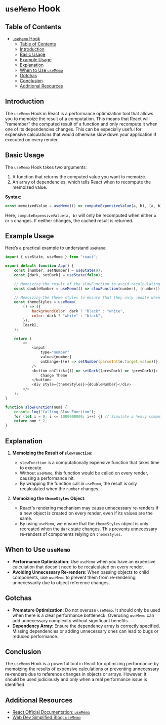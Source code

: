 # `useMemo` Hook

## Table of Contents

- [`useMemo` Hook](#usememo-hook)
  - [Table of Contents](#table-of-contents)
  - [Introduction](#introduction)
  - [Basic Usage](#basic-usage)
  - [Example Usage](#example-usage)
  - [Explanation](#explanation)
  - [When to Use `useMemo`](#when-to-use-usememo)
  - [Gotchas](#gotchas)
  - [Conclusion](#conclusion)
  - [Additional Resources](#additional-resources)

## Introduction

The `useMemo` Hook in React is a performance optimization tool that allows you to memoize the result of a computation. This means that React will "remember" the computed result of a function and only recompute it when one of its dependencies changes. This can be especially useful for expensive calculations that would otherwise slow down your application if executed on every render.

## Basic Usage

The `useMemo` Hook takes two arguments:

1. A function that returns the computed value you want to memoize.
2. An array of dependencies, which tells React when to recompute the memoized value.

**Syntax:**

```javascript
const memoizedValue = useMemo(() => computeExpensiveValue(a, b), [a, b]);
```

Here, `computeExpensiveValue(a, b)` will only be recomputed when either `a` or `b` changes. If neither changes, the cached result is returned.

## Example Usage

Here’s a practical example to understand `useMemo`:

```javascript
import { useState, useMemo } from "react";

export default function App() {
    const [number, setNumber] = useState(0);
    const [dark, setDark] = useState(false);

    // Memoizing the result of the slowFunction to avoid recalculating on every render
    const doubleNumber = useMemo(() => slowFunction(number), [number]);

    // Memoizing the theme styles to ensure that they only update when 'dark' changes
    const themeStyles = useMemo(
        () => ({
            backgroundColor: dark ? "black" : "white",
            color: dark ? "white" : "black",
        }),
        [dark],
    );

    return (
        <>
            <input
                type="number"
                value={number}
                onChange={(e) => setNumber(parseInt(e.target.value))}
            />
            <button onClick={() => setDark((prevDark) => !prevDark)}>
                Change Theme
            </button>
            <div style={themeStyles}>{doubleNumber}</div>
        </>
    );
}

function slowFunction(num) {
    console.log("Calling Slow Function");
    for (let i = 0; i <= 1000000000; i++) {} // Simulate a heavy computation
    return num * 2;
}
```

## Explanation

1. **Memoizing the Result of `slowFunction`**:
    - `slowFunction` is a computationally expensive function that takes time to execute.
    - Without `useMemo`, this function would be called on every render, causing a performance hit.
    - By wrapping the function call in `useMemo`, the result is only recalculated when the `number` changes.

2. **Memoizing the `themeStyles` Object**:
    - React's rendering mechanism may cause unnecessary re-renders if a new object is created on every render, even if its values are the same.
    - By using `useMemo`, we ensure that the `themeStyles` object is only recreated when the `dark` state changes. This prevents unnecessary re-renders of components relying on `themeStyles`.

## When to Use `useMemo`

- **Performance Optimization**: Use `useMemo` when you have an expensive calculation that doesn’t need to be recalculated on every render.
- **Avoiding Unnecessary Re-renders**: When passing objects to child components, use `useMemo` to prevent them from re-rendering unnecessarily due to object reference changes.

## Gotchas

- **Premature Optimization**: Do not overuse `useMemo`. It should only be used when there is a clear performance bottleneck. Overusing `useMemo` can add unnecessary complexity without significant benefits.
- **Dependency Array**: Ensure the dependency array is correctly specified. Missing dependencies or adding unnecessary ones can lead to bugs or reduced performance.

## Conclusion

The `useMemo` Hook is a powerful tool in React for optimizing performance by memoizing the results of expensive calculations or preventing unnecessary re-renders due to reference changes in objects or arrays. However, it should be used judiciously and only when a real performance issue is identified.

## Additional Resources

- [React Official Documentation: `useMemo`](https://react.dev/reference/react/useMemo)
- [Web Dev Simplified Blog: `useMemo`](https://blog.webdevsimplified.com/2020-05/memoization-in-react/)